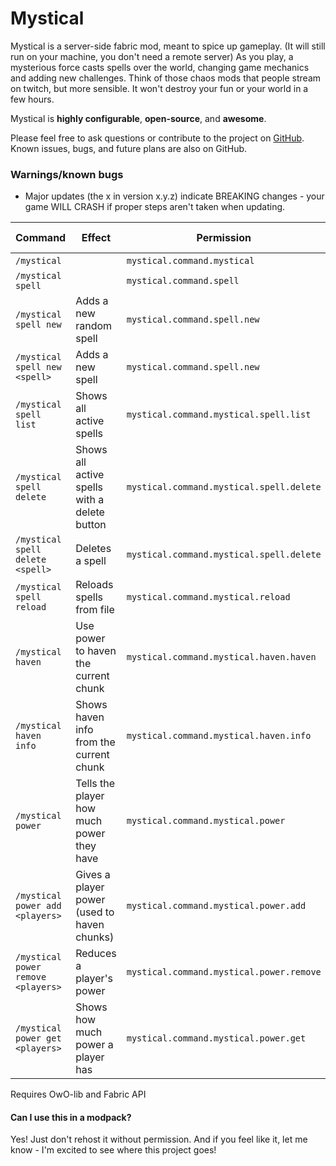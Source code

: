 # Mystical
Mystical is a server-side fabric mod, meant to spice up gameplay. (It will still run on your machine, you don't need a remote server)
As you play, a mysterious force casts spells over the world, changing game mechanics and adding new challenges. Think of those chaos mods that people stream on twitch, but more sensible. It won't destroy your fun or your world in a few hours.

Mystical is **highly configurable**, **open-source**, and **awesome**.

Please feel free to ask questions or contribute to the project on [GitHub](https://github.com/skycatminepokie/mystical). Known issues, bugs, and future plans are also on GitHub.

### Warnings/known bugs
- Major updates (the x in version x.y.z) indicate BREAKING changes - your game WILL CRASH if proper steps aren't taken when updating.

| Command                            | Effect                                       | Permission                               | Default requirement |
|------------------------------------|----------------------------------------------|------------------------------------------|---------------------|
| `/mystical`                        |                                              | `mystical.command.mystical`              | None                |
| `/mystical spell`                  |                                              | `mystical.command.spell`                 | None                |
| `/mystical spell new`              | Adds a new random spell                      | `mystical.command.spell.new`             | Op Level 4          |
| `/mystical spell new <spell>`      | Adds a new spell                             | `mystical.command.spell.new`             | Op Level 4          |
| `/mystical spell list`             | Shows all active spells                      | `mystical.command.mystical.spell.list`   | None                |
| `/mystical spell delete`           | Shows all active spells with a delete button | `mystical.command.mystical.spell.delete` | Op Level 4          |
| `/mystical spell delete <spell>`   | Deletes a spell                              | `mystical.command.mystical.spell.delete` | Op Level 4          |
| `/mystical spell reload`           | Reloads spells from file                     | `mystical.command.mystical.reload`       | Op Level 4          |
| `/mystical haven`                  | Use power to haven the current chunk         | `mystical.command.mystical.haven.haven`  | None                |
| `/mystical haven info`             | Shows haven info from the current chunk      | `mystical.command.mystical.haven.info`   | None                |
| `/mystical power`                  | Tells the player how much power they have    | `mystical.command.mystical.power`        | None                |
| `/mystical power add <players>`    | Gives a player power (used to haven chunks)  | `mystical.command.mystical.power.add`    | Op Level 4          |
| `/mystical power remove <players>` | Reduces a player's power                     | `mystical.command.mystical.power.remove` | Op Level 4          |
| `/mystical power get <players>`    | Shows how much power a player has            | `mystical.command.mystical.power.get`    | Op Level 3          |


Requires OwO-lib and Fabric API

#### Can I use this in a modpack?
Yes! Just don't rehost it without permission. And if you feel like it, let me know - I'm excited to see where this project goes!